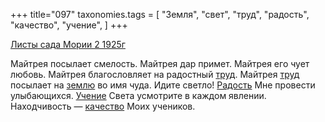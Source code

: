 +++
title="097"
taxonomies.tags = [
 "Земля",
 "свет",
 "труд",
 "радость",
 "качество",
 "учение",
]
+++

[Листы сада Мории 2 1925г](/agni/1925)

Майтрея посылает смелость. Майтрея дар примет. Майтрея его чует любовь. Майтрея благословляет на радостный [труд](/tags/труд). Майтрея [труд](/tags/труд) посылает на [землю](/tags/Земля) во имя чуда. Идите светло! [Радость](/tags/радость) Мне провести улыбающихся. [Учение](/tags/учение) Света усмотрите в каждом явлении. Находчивость — [качество](/tags/качество) Моих учеников.   

